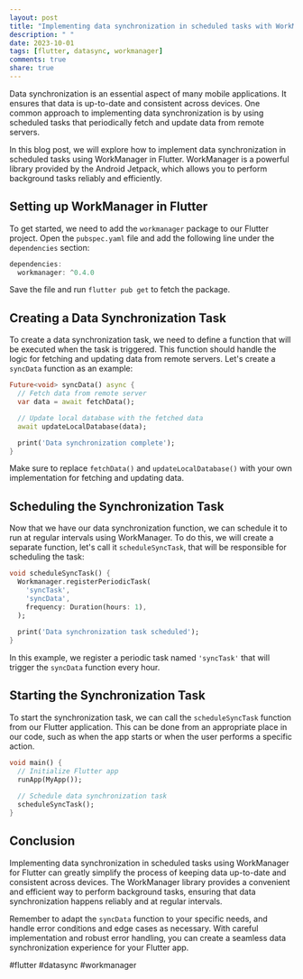 ```yaml
---
layout: post
title: "Implementing data synchronization in scheduled tasks with WorkManager for Flutter"
description: " "
date: 2023-10-01
tags: [flutter, datasync, workmanager]
comments: true
share: true
---
```


Data synchronization is an essential aspect of many mobile applications. It ensures that data is up-to-date and consistent across devices. One common approach to implementing data synchronization is by using scheduled tasks that periodically fetch and update data from remote servers.

In this blog post, we will explore how to implement data synchronization in scheduled tasks using WorkManager in Flutter. WorkManager is a powerful library provided by the Android Jetpack, which allows you to perform background tasks reliably and efficiently.

## Setting up WorkManager in Flutter

To get started, we need to add the `workmanager` package to our Flutter project. Open the `pubspec.yaml` file and add the following line under the `dependencies` section:

```dart
dependencies:
  workmanager: ^0.4.0
```

Save the file and run `flutter pub get` to fetch the package.

## Creating a Data Synchronization Task

To create a data synchronization task, we need to define a function that will be executed when the task is triggered. This function should handle the logic for fetching and updating data from remote servers. Let's create a `syncData` function as an example:

```dart
Future<void> syncData() async {
  // Fetch data from remote server
  var data = await fetchData();

  // Update local database with the fetched data
  await updateLocalDatabase(data);

  print('Data synchronization complete');
}
```

Make sure to replace `fetchData()` and `updateLocalDatabase()` with your own implementation for fetching and updating data.

## Scheduling the Synchronization Task

Now that we have our data synchronization function, we can schedule it to run at regular intervals using WorkManager. To do this, we will create a separate function, let's call it `scheduleSyncTask`, that will be responsible for scheduling the task:

```dart
void scheduleSyncTask() {
  Workmanager.registerPeriodicTask(
    'syncTask',
    'syncData',
    frequency: Duration(hours: 1),
  );
  
  print('Data synchronization task scheduled');
}
```

In this example, we register a periodic task named `'syncTask'` that will trigger the `syncData` function every hour.

## Starting the Synchronization Task

To start the synchronization task, we can call the `scheduleSyncTask` function from our Flutter application. This can be done from an appropriate place in our code, such as when the app starts or when the user performs a specific action.

```dart
void main() {
  // Initialize Flutter app
  runApp(MyApp());
  
  // Schedule data synchronization task
  scheduleSyncTask();
}
```

## Conclusion

Implementing data synchronization in scheduled tasks using WorkManager for Flutter can greatly simplify the process of keeping data up-to-date and consistent across devices. The WorkManager library provides a convenient and efficient way to perform background tasks, ensuring that data synchronization happens reliably and at regular intervals.

Remember to adapt the `syncData` function to your specific needs, and handle error conditions and edge cases as necessary. With careful implementation and robust error handling, you can create a seamless data synchronization experience for your Flutter app.

#flutter #datasync #workmanager